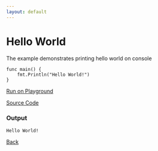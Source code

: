 ```yaml
---
layout: default
---
```


# Hello World

The example demonstrates printing hello world on console

```
func main() {
	fmt.Println("Hello World!")
}
```


<a href='https://play.golang.org/p/bQuOiBTBOZs' target='_blank'>Run on Playground</a>

[Source Code](https://github.com/sagar-jadhav/go-examples/blob/master/src/hello-world.go)

### Output

```
Hello World!
```

[Back](./)
